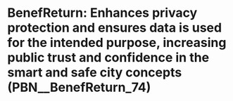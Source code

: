 # BenefReturn: __Enhances privacy protection and ensures data is used for the intended purpose, increasing public trust and confidence in the smart and safe city concepts__ (PBN__BenefReturn_74)


